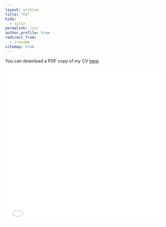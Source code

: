 ```yaml
---
layout: archive
title: "CV"
hide:
  - title
permalink: /cv/
author_profile: true
redirect_from:
  - /resume
sitemap: true
---
```


You can download a PDF copy of my CV [here](/files/pdf/Norwich_CV_07-2023.pdf).

<iframe src="/files/pdf/Norwich_CV_07-2023.pdf" width="100%" height="500" frameborder="no" border="0" marginwidth="0" marginheight="0"></iframe>